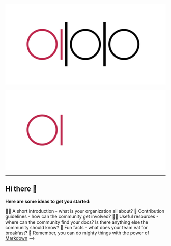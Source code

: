 
<p align="center">
  <img src="https://github.com/avt1vka/.github/blob/main/applikuha_logo-color-dark.svg#gh-light-mode-only" 
width="550">  
</p>
<p align="center">
  <img src="https://github.com/avt1vka/.github/blob/main/applikuha_logo-color-white.svg#gh-dark-mode-only" width="550">
</p>


<hr>

## Hi there 👋

**Here are some ideas to get you started:**

🙋‍♀️ A short introduction - what is your organization all about?
🌈 Contribution guidelines - how can the community get involved?
👩‍💻 Useful resources - where can the community find your docs? Is there anything else the community should know?
🍿 Fun facts - what does your team eat for breakfast?
🧙 Remember, you can do mighty things with the power of [Markdown](https://docs.github.com/github/writing-on-github/getting-started-with-writing-and-formatting-on-github/basic-writing-and-formatting-syntax)
-->

